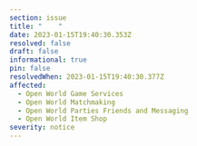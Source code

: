 ```yaml
---
section: issue
title: "    "
date: 2023-01-15T19:40:30.353Z
resolved: false
draft: false
informational: true
pin: false
resolvedWhen: 2023-01-15T19:40:30.377Z
affected:
  - Open World Game Services
  - Open World Matchmaking
  - Open World Parties Friends and Messaging
  - Open World Item Shop
severity: notice
---
```

 ﻿   
